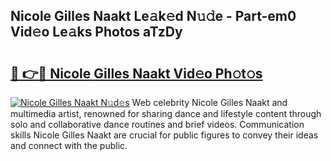 ## Nicole Gilles Naakt Le𝚊k𝚎d N𝚞𝚍e - Part-em0 Vid𝚎o Le𝚊ks Photos aTzDy

# <h2><a href="http://fb2pbl.evod.top/?m=Nicole+Gilles+Naakt">🔗 👉🔴 Nicole Gilles Naakt Vid𝚎o Ph𝚘t𝚘s</a></h2>

[![Nicole Gilles Naakt N𝚞d𝚎s](https://i.imgur.com/8V9OHl7.gif)](http://fb2pbl.evod.top/?m=Nicole+Gilles+Naakt)
Web celebrity Nicole Gilles Naakt and multimedia artist, renowned for sharing dance and lifestyle content through solo and collaborative dance routines and brief videos. Communication skills Nicole Gilles Naakt are crucial for public figures to convey their ideas and connect with the public. 
